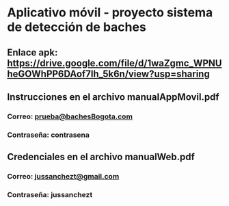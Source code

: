 # Aplicativo móvil - proyecto sistema de detección de baches
## Enlace apk: https://drive.google.com/file/d/1waZgmc_WPNUheGOWhPP6DAof7Ih_5k6n/view?usp=sharing
## Instrucciones en el archivo manualAppMovil.pdf
### Correo: prueba@bachesBogota.com
### Contraseña: contrasena
## Credenciales en el archivo manualWeb.pdf
### Correo: jussanchezt@gmail.com
### Contraseña: jussanchezt
